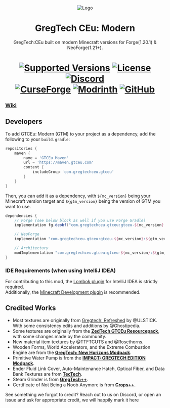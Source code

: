 <p align="center"><img src="https://github.com/user-attachments/assets/547baf4d-088b-4311-9366-80260c2d1f55" alt="Logo"></p>
<h1 align="center">GregTech CEu: Modern</h1>
<p align="center">GregTech:CEu built on modern Minecraft versions for Forge(1.20.1) & NeoForge(1.21+).</p>
<h1 align="center">
    <a href="https://www.curseforge.com/minecraft/mc-mods/gregtechceu-modern"><img src="https://img.shields.io/badge/Available%20for-MC%201.20.1+%20-informational?style=for-the-badge" alt="Supported Versions"></a>
    <a href="https://github.com/GregTechCEu/GregTech-Modern/blob/1.21./LICENSE"><img src="https://img.shields.io/github/license/GregTechCEu/GregTech?style=for-the-badge" alt="License"></a>
    <a href="https://discord.gg/bWSWuYvURP"><img src="https://img.shields.io/discord/701354865217110096?color=5464ec&label=Discord&style=for-the-badge" alt="Discord"></a>
    <br>
    <a href="https://www.curseforge.com/minecraft/mc-mods/gregtechceu-modern"><img src="https://cf.way2muchnoise.eu/890405.svg?badge_style=for_the_badge" alt="CurseForge"></a>
    <a href="https://modrinth.com/mod/gregtechceu-modern"><img src="https://img.shields.io/modrinth/dt/gregtechceu-modern?logo=modrinth&label=&suffix=%20&style=for-the-badge&color=2d2d2d&labelColor=5ca424&logoColor=1c1c1c" alt="Modrinth"></a>
    <a href="https://github.com/GregTechCEu/GregTech-Modern/releases"><img src="https://img.shields.io/github/downloads/GregTechCEu/GregTech-Modern/total?sort=semver&logo=github&label=&style=for-the-badge&color=2d2d2d&labelColor=545454&logoColor=FFFFFF" alt="GitHub"></a>
</h1>

### [Wiki](https://gregtechceu.github.io/gtceu-modern-docs/)

## Developers

To add GTCEu: Modern (GTM) to your project as a dependency, add the following to your `build.gradle`:
```groovy
repositories {
    maven {
        name = 'GTCEu Maven'
        url = 'https://maven.gtceu.com'
        content {
            includeGroup 'com.gregtechceu.gtceu'
        }
    }
}
```
Then, you can add it as a dependency, with `${mc_version}` being your Minecraft version target and `${gtm_version}` being the version of GTM you want to use.
```groovy
dependencies {
	// Forge (see below block as well if you use Forge Gradle)
	implementation fg.deobf("com.gregtechceu.gtceu:gtceu-${mc_version}:${gtm_version}")

	// NeoForge
	implementation "com.gregtechceu.gtceu:gtceu-${mc_version}:${gtm_version}"

	// Architectury
	modImplementation "com.gregtechceu.gtceu:gtceu-${mc_version}:${gtm_version}"
}
```

### IDE Requirements (when using IntelliJ IDEA)

For contributing to this mod, the [Lombok plugin](https://plugins.jetbrains.com/plugin/6317-lombok) for IntelliJ IDEA is strictly required.  
Additionally, the [Minecraft Development plugin](https://plugins.jetbrains.com/plugin/8327-minecraft-development) is recommended.


## Credited Works
- Most textures are originally from [Gregtech: Refreshed](https://modrinth.com/resourcepack/gregtech-refreshed) by @ULSTICK. With some consistency edits and additions by @Ghostipedia.
- Some textures are originally from the **[ZedTech GTCEu Resourcepack](https://github.com/brachy84/zedtech-ceu)**, with some changes made by the community.
- New material item textures by @TTFTCUTS and @Rosethorns.
- Wooden Forms, World Accelerators, and the Extreme Combustion Engine are from the **[GregTech: New Horizons Modpack](https://www.curseforge.com/minecraft/modpacks/gt-new-horizons)**.
- Primitive Water Pump is from the **[IMPACT: GREGTECH EDITION Modpack](https://gt-impact.github.io/#/)**.
- Ender Fluid Link Cover, Auto-Maintenance Hatch, Optical Fiber, and Data Bank Textures are from **[TecTech](https://github.com/Technus/TecTech)**.
- Steam Grinder is from **[GregTech++](https://www.curseforge.com/minecraft/mc-mods/gregtech-gt-gtplusplus)**.
- Certificate of Not Being a Noob Anymore is from **[Crops++](https://www.curseforge.com/minecraft/mc-mods/berries)**.

See something we forgot to credit? Reach out to us on Discord, or open an issue and ask for appropriate credit, we will happily mark it here
